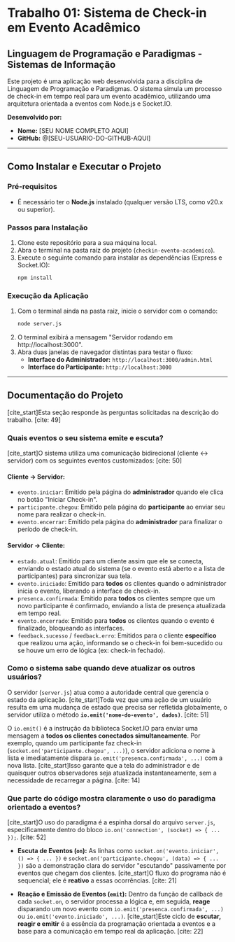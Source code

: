 # Trabalho 01: Sistema de Check-in em Evento Acadêmico

## Linguagem de Programação e Paradigmas - Sistemas de Informação

Este projeto é uma aplicação web desenvolvida para a disciplina de Linguagem de Programação e Paradigmas. O sistema simula um processo de check-in em tempo real para um evento acadêmico, utilizando uma arquitetura orientada a eventos com Node.js e Socket.IO.

**Desenvolvido por:**
- **Nome:** [SEU NOME COMPLETO AQUI]
- **GitHub:** @[SEU-USUARIO-DO-GITHUB-AQUI]

---

## Como Instalar e Executar o Projeto

### Pré-requisitos
- É necessário ter o **Node.js** instalado (qualquer versão LTS, como v20.x ou superior).

### Passos para Instalação
1.  Clone este repositório para a sua máquina local.
2.  Abra o terminal na pasta raiz do projeto (`checkin-evento-academico`).
3.  Execute o seguinte comando para instalar as dependências (Express e Socket.IO):
    ```bash
    npm install
    ```

### Execução da Aplicação
1.  Com o terminal ainda na pasta raiz, inicie o servidor com o comando:
    ```bash
    node server.js
    ```
2.  O terminal exibirá a mensagem "Servidor rodando em http://localhost:3000".
3.  Abra duas janelas de navegador distintas para testar o fluxo:
    - **Interface do Administrador:** `http://localhost:3000/admin.html`
    - **Interface do Participante:** `http://localhost:3000`

---

## Documentação do Projeto

[cite_start]Esta seção responde às perguntas solicitadas na descrição do trabalho. [cite: 49]

### Quais eventos o seu sistema emite e escuta?

[cite_start]O sistema utiliza uma comunicação bidirecional (cliente ↔ servidor) com os seguintes eventos customizados: [cite: 50]

#### **Cliente → Servidor:**
* `evento.iniciar`: Emitido pela página do **administrador** quando ele clica no botão "Iniciar Check-in".
* `participante.chegou`: Emitido pela página do **participante** ao enviar seu nome para realizar o check-in.
* `evento.encerrar`: Emitido pela página do **administrador** para finalizar o período de check-in.

#### **Servidor → Cliente:**
* `estado.atual`: Emitido para um cliente assim que ele se conecta, enviando o estado atual do sistema (se o evento está aberto e a lista de participantes) para sincronizar sua tela.
* `evento.iniciado`: Emitido para **todos** os clientes quando o administrador inicia o evento, liberando a interface de check-in.
* `presenca.confirmada`: Emitido para **todos** os clientes sempre que um novo participante é confirmado, enviando a lista de presença atualizada em tempo real.
* `evento.encerrado`: Emitido para **todos** os clientes quando o evento é finalizado, bloqueando as interfaces.
* `feedback.sucesso` / `feedback.erro`: Emitidos para o cliente **específico** que realizou uma ação, informando se o check-in foi bem-sucedido ou se houve um erro de lógica (ex: check-in fechado).

### Como o sistema sabe quando deve atualizar os outros usuários?

O servidor (`server.js`) atua como a autoridade central que gerencia o estado da aplicação. [cite_start]Toda vez que uma ação de um usuário resulta em uma mudança de estado que precisa ser refletida globalmente, o servidor utiliza o método **`io.emit('nome-do-evento', dados)`**. [cite: 51]

O `io.emit()` é a instrução da biblioteca Socket.IO para enviar uma mensagem a **todos os clientes conectados simultaneamente**. Por exemplo, quando um participante faz check-in (`socket.on('participante.chegou', ...)`), o servidor adiciona o nome à lista e imediatamente dispara `io.emit('presenca.confirmada', ...)` com a nova lista. [cite_start]Isso garante que a tela do administrador e de quaisquer outros observadores seja atualizada instantaneamente, sem a necessidade de recarregar a página. [cite: 14]

### Que parte do código mostra claramente o uso do paradigma orientado a eventos?

[cite_start]O uso do paradigma é a espinha dorsal do arquivo `server.js`, especificamente dentro do bloco `io.on('connection', (socket) => { ... });`. [cite: 52]

* **Escuta de Eventos (`on`):** As linhas como `socket.on('evento.iniciar', () => { ... })` e `socket.on('participante.chegou', (data) => { ... })` são a demonstração clara do servidor "escutando" passivamente por eventos que chegam dos clientes. [cite_start]O fluxo do programa não é sequencial; ele é **reativo** a essas ocorrências. [cite: 21]

* **Reação e Emissão de Eventos (`emit`):** Dentro da função de callback de cada `socket.on`, o servidor processa a lógica e, em seguida, **reage** disparando um novo evento com `io.emit('presenca.confirmada', ...)` ou `io.emit('evento.iniciado', ...)`. [cite_start]Este ciclo de **escutar, reagir e emitir** é a essência da programação orientada a eventos e a base para a comunicação em tempo real da aplicação. [cite: 22]
